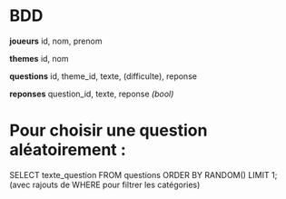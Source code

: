 
# BDD

**joueurs**
    id, nom, prenom

**themes**
    id, nom

**questions**
    id, theme_id, texte, (difficulte), reponse

**reponses**
    question_id, texte, reponse *(bool)*

# Pour choisir une question aléatoirement :

SELECT texte_question FROM questions ORDER BY RANDOM() LIMIT 1;  (avec rajouts de WHERE pour filtrer les catégories)